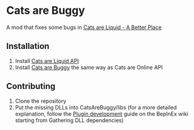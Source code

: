 # Cats are Buggy
A mod that fixes some bugs in [Cats are Liquid - A Better Place](https://store.steampowered.com/app/1188080)

## Installation
1. Install [Cats are Liquid API](https://github.com/cgytrus/CalApi)
2. Install [Cats are Buggy](https://github.com/cgytrus/CatsAreBuggy/releases/latest)
   the same way as Cats are Online API

## Contributing
1. Clone the repository
2. Put the missing DLLs into CatsAreBuggy/libs (for a more detailed explanation,
   follow the [Plugin development](https://bepinex.github.io/bepinex_docs/master/articles/dev_guide/plugin_tutorial/1_setup.html)
   guide on the BepInEx wiki starting from Gathering DLL dependencies)
